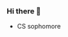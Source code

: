 ### Hi there 👋

<!--
**iriroki/iriroki** is a ✨ _special_ ✨ repository because its `README.md` (this file) appears on your GitHub profile.

Here are some ideas to get you started:

-->
- CS sophomore

